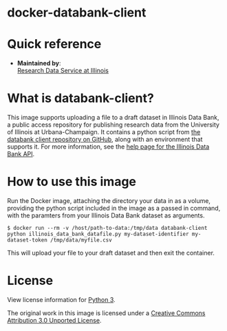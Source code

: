 # docker-databank-client

# Quick reference

-    **Maintained by**:  
    [Research Data Service at Illinois](http://www.library.illinois.edu/rds/)

# What is databank-client?

This image supports uploading a file to a draft dataset in Illinois Data Bank, a public access repository for publishing research data from the University of Illinois at Urbana-Champaign. It contains a python script from [the databank client repository on GitHub](https://github.com/medusa-project/databank-client), along with an environment that supports it. For more information, see the [help page for the Illinois Data Bank API](https://databank.illinois.edu/help#api).

# How to use this image

Run the Docker image, attaching the directory your data in as a volume, providing the python script included in the image as a passed in command, with the paramters from your Illinois Data Bank dataset as arguments.

```console
$ docker run --rm -v /host/path-to-data:/tmp/data databank-client python illinois_data_bank_datafile.py my-dataset-identifier my-dataset-token /tmp/data/myfile.csv
```
This will upload your file to your draft dataset and then exit the container.

# License

View license information for [Python 3](https://docs.python.org/3/license.html).

The original work in this image is licensed under a [Creative Commons Attribution 3.0 Unported License](http://creativecommons.org/licenses/by/3.0/deed.en_US).

